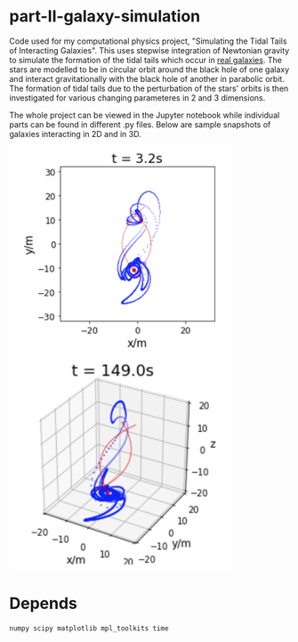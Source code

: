# part-II-galaxy-simulation

Code used for my computational physics project, "Simulating the Tidal Tails of Interacting Galaxies". This uses stepwise integration of Newtonian gravity to simulate the formation of the tidal tails which occur in [real galaxies](https://en.wikipedia.org/wiki/Tidal_tail). The stars are modelled to be in circular orbit around the black hole of one galaxy and interact gravitationally with the black hole of another in parabolic orbit. The formation of tidal tails due to the perturbation of the stars' orbits is then investigated for various changing parameteres in 2 and 3 dimensions. 

The whole project can be viewed in the Jupyter notebook while individual parts can be found in different .py files. Below are sample snapshots of galaxies interacting in 2D and in 3D.

<img src="https://github.com/callumcanavan/part-II-galaxy-simulation/blob/master/images/2d.png" alt="drawing" width="400"/>

<img src="https://github.com/callumcanavan/part-II-galaxy-simulation/blob/master/images/3d.png" alt="drawing" width="400"/>

# Depends
```
numpy scipy matplotlib mpl_toolkits time
```
